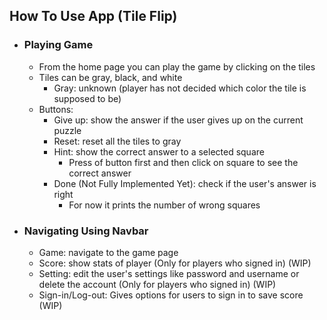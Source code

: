 ## __How To Use App (Tile Flip)__ ##

- ### __Playing Game__ ###
	- From the home page you can play the game by clicking on the tiles
 	- Tiles can be gray, black, and white
  		- Gray: unknown (player has not decided which color the tile is supposed to be)
    - Buttons:
  		- Give up: show the answer if the user gives up on the current puzzle
      	- Reset: reset all the tiles to gray
      	- Hint: show the correct answer to a selected square
      		- Press of button first and then click on square to see the correct answer
      	- Done (Not Fully Implemented Yet): check if the user's answer is right
      		- For now it prints the number of wrong squares
- ### __Navigating Using Navbar__ ###
	- Game: navigate to the game page
 	- Score: show stats of player (Only for players who signed in) (WIP)
  	- Setting: edit the user's settings like password and username or delete the account (Only for players who signed in) (WIP)
  	- Sign-in/Log-out: Gives options for users to sign in to save score (WIP)
